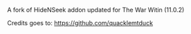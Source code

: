 A fork of HideNSeek addon updated for The War Witin (11.0.2) 


Credits goes to: https://github.com/quacklemtduck

